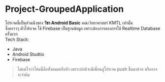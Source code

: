 # Project-GroupedApplication
โปรเจคนี้เป็นส่วนนึงของ **วิชา Android Basic** คณะวิทยาศาสตร์ KMTL เท่านั้น \
ซึ่งคราวๆ ตัวโปรเจค ใช้ Firebase เป็นฐานข้อมูล เพราะต้องการลองการใช้ Realtime Database ครั้งแรก \
Tech Stack:
- Java
- Android Studtio
- Firebase

> ไม่แน่ใจว่าโค้ดนี้คือทั้งหมดหรือยัง เพราะปกติจะมีเพื่อนคู่โปรเจค push ขึ้นมาด้วย หรืออาจจะจำผิด 

